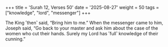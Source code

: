 +++
title = 'Surah 12, Verses 50'
date = '2025-08-27'
weight = 50
tags = ["knowledge", "lord", "messenger"]
+++

The King ˹then˺ said, “Bring him to me.” When the messenger came to him, Joseph said, “Go back to your master and ask him about the case of the women who cut their hands. Surely my Lord has ˹full˺ knowledge of their cunning.”